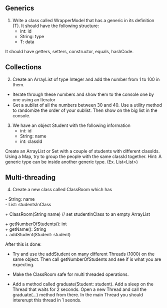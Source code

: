 ## Generics
1. Write a class called WrapperModel that has a generic in its definition (T).
It should have the following structure:
   - int: id
   - String: type
   - T: data
   
It should have getters, setters, constructor, equals, hashCode.


## Collections
2. Create an ArrayList of type Integer and add the number from 1 to 100 in
them.
- Iterate through these numbers and show them to the console one by one using an
Iterator
- Get a sublist of all the numbers between 30 and 40. Use a utility method
to randomize the order of your sublist. Then show on the big list in the console.


3. We have an object Student with the following information
    - int: id
    - String: name
    - int: classId
    
Create an ArrayList or Set with a couple of students with different classIds.
Using a Map, try to group the people with the same classId together.
Hint: A generic type can be inside another generic type. (Ex. List<List<Integer>>)



## Multi-threading
4. Create a new class called ClassRoom which has

\- String: name  
\- List<Student>: studentsInClass

\+ ClassRoom(String name) // set studentInClass to an empty ArrayList

\+ getNumberOfStudents(): int  
\+ getName(): String  
\+ addStudent(Student: student)

After this is done:
- Try and use the addStudent on many different Threads (1000) on the same object. 
Then call getNumberOfStudents and see if is what you are expecting.
- Make the ClassRoom safe for multi threaded operations.

- Add a method called graduate(Student: student). Add a sleep on the Thread that waits for 2 seconds.
Open a new Thread and call the graduate(...) method from there. In the main Thread you should
intererupt this thread in 1 seonds.
